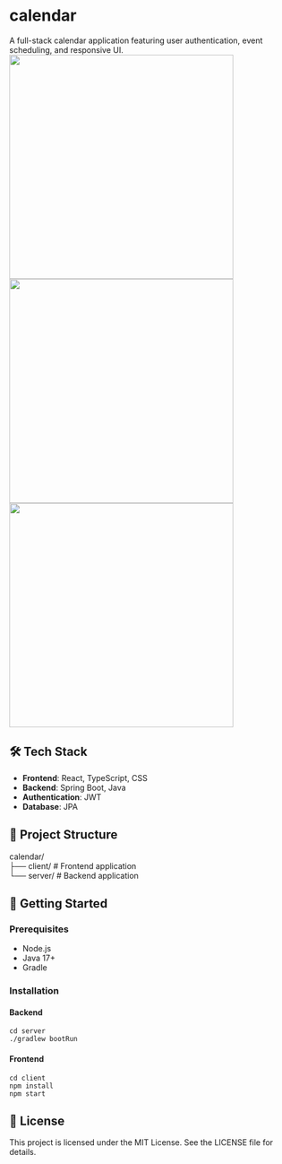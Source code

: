 # calendar

A full-stack calendar application featuring user authentication, event scheduling, and responsive UI.
<img src="https://calendar-front-dev.s3.ap-northeast-2.amazonaws.com/images/signin.gif" width="400"/>
<img src="https://calendar-front-dev.s3.ap-northeast-2.amazonaws.com/images/viewselector.gif" width="400"/>
<img src="https://calendar-front-dev.s3.ap-northeast-2.amazonaws.com/images/createEvent.gif" width="400"/>



## 🛠️ Tech Stack

- **Frontend**: React, TypeScript, CSS
- **Backend**: Spring Boot, Java
- **Authentication**: JWT
- **Database**: JPA

## 📁 Project Structure

calendar/ 
<br>├── client/ # Frontend application
<br>└── server/ # Backend application

## 🚀 Getting Started

### Prerequisites

- Node.js
- Java 17+
- Gradle

### Installation

#### Backend

```
cd server
./gradlew bootRun
```

#### Frontend

```
cd client
npm install
npm start
```

## 📄 License

This project is licensed under the MIT License. See the LICENSE file for details.
